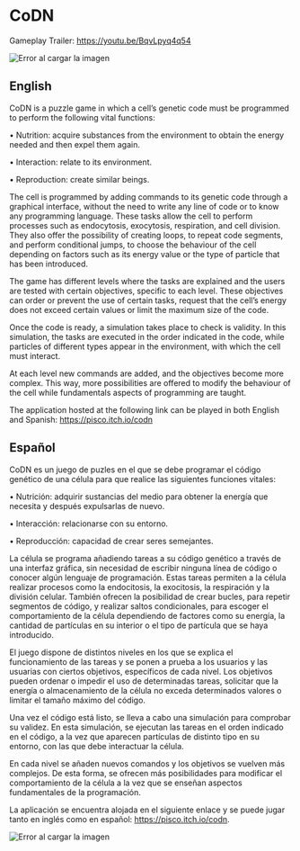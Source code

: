 # CoDN
Gameplay Trailer: https://youtu.be/BqvLpyq4q54


![Error al cargar la imagen](https://github.com/Pisc0/CoDN/blob/main/Images/Men%C3%BA%20Principal%20(ENG).PNG)
## English
CoDN is a puzzle game in which a cell’s genetic code must be programmed to perform the following vital functions:

•	Nutrition: acquire substances from the environment to obtain the energy needed and then expel them again.

•	Interaction: relate to its environment.

•	Reproduction: create similar beings.

The cell is programmed by adding commands to its genetic code through a graphical interface, without the need to write any line of code or to know any programming language. These tasks allow the cell to perform processes such as endocytosis, exocytosis, respiration, and cell division. They also offer the possibility of creating loops, to repeat code segments, and perform conditional jumps, to choose the behaviour of the cell depending on factors such as its energy value or the type of particle that has been introduced.

The game has different levels where the tasks are explained and the users are tested with certain objectives, specific to each level. These objectives can order or prevent the use of certain tasks, request that the cell’s energy does not exceed certain values or limit the maximum size of the code.

Once the code is ready, a simulation takes place to check is validity. In this simulation, the tasks are executed in the order indicated in the code, while particles of different types appear in the environment, with which the cell must interact.

At each level new commands are added, and the objectives become more complex. This way, more possibilities are offered to modify the behaviour of the cell while fundamentals aspects of programming are taught.

The application hosted at the following link can be played in both English and Spanish: https://pisco.itch.io/codn

## Español
CoDN es un juego de puzles en el que se debe programar el código genético de una célula para que realice las siguientes funciones vitales:

•	Nutrición: adquirir sustancias del medio para obtener la energía que necesita y después expulsarlas de nuevo.

•	Interacción: relacionarse con su entorno.

•	Reproducción: capacidad de crear seres semejantes.

La célula se programa añadiendo tareas a su código genético a través de una interfaz gráfica, sin necesidad de escribir ninguna línea de código o conocer algún lenguaje de programación. Estas tareas permiten a la célula realizar procesos como la endocitosis, la exocitosis, la respiración y la división celular. También ofrecen la posibilidad de crear bucles, para repetir segmentos de código, y realizar saltos condicionales, para escoger el comportamiento de la célula dependiendo de factores como su energía, la cantidad de partículas en su interior o el tipo de partícula que se haya introducido.

El juego dispone de distintos niveles en los que se explica el funcionamiento de las tareas y se ponen a prueba a los usuarios y las usuarias con ciertos objetivos, específicos de cada nivel. Los objetivos pueden ordenar o impedir el uso de determinadas tareas, solicitar que la energía o almacenamiento de la célula no exceda determinados valores o limitar el tamaño máximo del código.

Una vez el código está listo, se lleva a cabo una simulación para comprobar su validez. En esta simulación, se ejecutan las tareas en el orden indicado en el código, a la vez que aparecen partículas de distinto tipo en su entorno, con las que debe interactuar la célula.

En cada nivel se añaden nuevos comandos y los objetivos se vuelven más complejos. De esta forma, se ofrecen más posibilidades para modificar el comportamiento de la célula a la vez que se enseñan aspectos fundamentales de la programación.

La aplicación se encuentra alojada en el siguiente enlace y se puede jugar tanto en inglés como en español: https://pisco.itch.io/codn.


![Error al cargar la imagen](https://github.com/Pisc0/CoDN/blob/main/Images/Pantalla%20de%20Juego%202.PNG)
